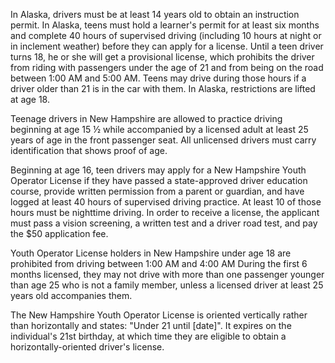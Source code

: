 
In Alaska, drivers must be at least 14 years old to obtain an instruction permit. In Alaska, teens must hold a learner's permit for at least six months and complete 40 hours of supervised driving (including 10 hours at night or in inclement weather) before they can apply for a license. Until a teen driver turns 18, he or she will get a provisional license, which prohibits the driver from riding with passengers under the age of 21 and from being on the road between 1:00 AM and 5:00 AM. Teens may drive during those hours if a driver older than 21 is in the car with them. In Alaska, restrictions are lifted at age 18.


Teenage drivers in New Hampshire are allowed to practice driving beginning at age 15 ½ while accompanied by a licensed adult at least 25 years of age in the front passenger seat. All unlicensed drivers must carry identification that shows proof of age.

Beginning at age 16, teen drivers may apply for a New Hampshire Youth Operator License if they have passed a state-approved driver education course, provide written permission from a parent or guardian, and have logged at least 40 hours of supervised driving practice. At least 10 of those hours must be nighttime driving. In order to receive a license, the applicant must pass a vision screening, a written test and a driver road test, and pay the $50 application fee.

Youth Operator License holders in New Hampshire under age 18 are prohibited from driving between 1:00 AM and 4:00 AM During the first 6 months licensed, they may not drive with more than one passenger younger than age 25 who is not a family member, unless a licensed driver at least 25 years old accompanies them.

The New Hampshire Youth Operator License is oriented vertically rather than horizontally and states: "Under 21 until [date]". It expires on the individual's 21st birthday, at which time they are eligible to obtain a horizontally-oriented driver's license.